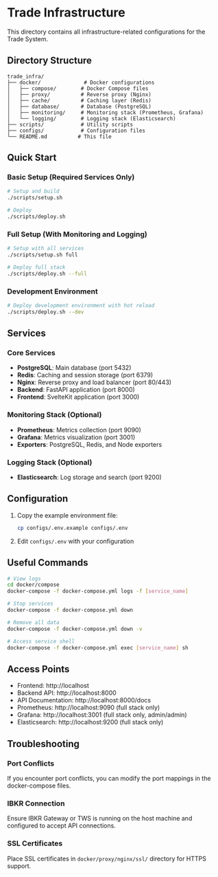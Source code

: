 # Trade Infrastructure

This directory contains all infrastructure-related configurations for the Trade System.

<!-- Test comment for monorepo structure verification - infra project -->

## Directory Structure

```
trade_infra/
├── docker/              # Docker configurations
│   ├── compose/        # Docker Compose files
│   ├── proxy/          # Reverse proxy (Nginx)
│   ├── cache/          # Caching layer (Redis)
│   ├── database/       # Database (PostgreSQL)
│   ├── monitoring/     # Monitoring stack (Prometheus, Grafana)
│   └── logging/        # Logging stack (Elasticsearch)
├── scripts/            # Utility scripts
├── configs/            # Configuration files
└── README.md          # This file
```

## Quick Start

### Basic Setup (Required Services Only)

```bash
# Setup and build
./scripts/setup.sh

# Deploy
./scripts/deploy.sh
```

### Full Setup (With Monitoring and Logging)

```bash
# Setup with all services
./scripts/setup.sh full

# Deploy full stack
./scripts/deploy.sh --full
```

### Development Environment

```bash
# Deploy development environment with hot reload
./scripts/deploy.sh --dev
```

## Services

### Core Services
- **PostgreSQL**: Main database (port 5432)
- **Redis**: Caching and session storage (port 6379)
- **Nginx**: Reverse proxy and load balancer (port 80/443)
- **Backend**: FastAPI application (port 8000)
- **Frontend**: SvelteKit application (port 3000)

### Monitoring Stack (Optional)
- **Prometheus**: Metrics collection (port 9090)
- **Grafana**: Metrics visualization (port 3001)
- **Exporters**: PostgreSQL, Redis, and Node exporters

### Logging Stack (Optional)
- **Elasticsearch**: Log storage and search (port 9200)

## Configuration

1. Copy the example environment file:
   ```bash
   cp configs/.env.example configs/.env
   ```

2. Edit `configs/.env` with your configuration

## Useful Commands

```bash
# View logs
cd docker/compose
docker-compose -f docker-compose.yml logs -f [service_name]

# Stop services
docker-compose -f docker-compose.yml down

# Remove all data
docker-compose -f docker-compose.yml down -v

# Access service shell
docker-compose -f docker-compose.yml exec [service_name] sh
```

## Access Points

- Frontend: http://localhost
- Backend API: http://localhost:8000
- API Documentation: http://localhost:8000/docs
- Prometheus: http://localhost:9090 (full stack only)
- Grafana: http://localhost:3001 (full stack only, admin/admin)
- Elasticsearch: http://localhost:9200 (full stack only)

## Troubleshooting

### Port Conflicts
If you encounter port conflicts, you can modify the port mappings in the docker-compose files.

### IBKR Connection
Ensure IBKR Gateway or TWS is running on the host machine and configured to accept API connections.

### SSL Certificates
Place SSL certificates in `docker/proxy/nginx/ssl/` directory for HTTPS support.